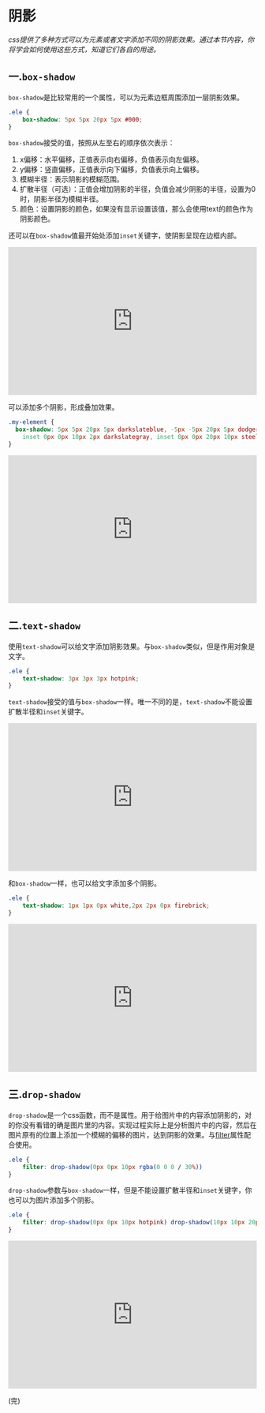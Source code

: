 # 阴影

*css提供了多种方式可以为元素或者文字添加不同的阴影效果。通过本节内容，你将学会如何使用这些方式，知道它们各自的用途。*

## 一.`box-shadow`

`box-shadow`是比较常用的一个属性，可以为元素边框周围添加一层阴影效果。
```css
.ele {
    box-shadow: 5px 5px 20px 5px #000;
}
```

`box-shadow`接受的值，按照从左至右的顺序依次表示：
1. x偏移：水平偏移，正值表示向右偏移，负值表示向左偏移。
2. y偏移：竖直偏移，正值表示向下偏移，负值表示向上偏移。
3. 模糊半径：表示阴影的模糊范围。
4. 扩散半径（可选）：正值会增加阴影的半径，负值会减少阴影的半径，设置为0时，阴影半径为模糊半径。
5. 颜色：设置阴影的颜色，如果没有显示设置该值，那么会使用text的颜色作为阴影颜色。

还可以在`box-shadow`值最开始处添加`inset`关键字，使阴影呈现在边框内部。
<iframe height="300" style="width: 100%;" scrolling="no" title="015 Box Shadow_01" src="https://codepen.io/AhCola/embed/OJmKZLg?default-tab=html%2Cresult" frameborder="no" loading="lazy" allowtransparency="true" allowfullscreen="true">
  See the Pen <a href="https://codepen.io/AhCola/pen/OJmKZLg">
  015 Box Shadow_01</a> by Pengfei Wang (<a href="https://codepen.io/AhCola">@AhCola</a>)
  on <a href="https://codepen.io">CodePen</a>.
</iframe>

可以添加多个阴影，形成叠加效果。
```css
.my-element {
  box-shadow: 5px 5px 20px 5px darkslateblue, -5px -5px 20px 5px dodgerblue,
    inset 0px 0px 10px 2px darkslategray, inset 0px 0px 20px 10px steelblue;
}
```
<iframe height="300" style="width: 100%;" scrolling="no" title="015 Box Shadow_02" src="https://codepen.io/AhCola/embed/MWmNGYz?default-tab=html%2Cresult" frameborder="no" loading="lazy" allowtransparency="true" allowfullscreen="true">
  See the Pen <a href="https://codepen.io/AhCola/pen/MWmNGYz">
  015 Box Shadow_02</a> by Pengfei Wang (<a href="https://codepen.io/AhCola">@AhCola</a>)
  on <a href="https://codepen.io">CodePen</a>.
</iframe>

## 二.`text-shadow`

使用`text-shadow`可以给文字添加阴影效果。与`box-shadow`类似，但是作用对象是文字。
```css
.ele {
    text-shadow: 3px 3px 3px hotpink;
}
```
`text-shadow`接受的值与`box-shadow`一样。唯一不同的是，`text-shadow`不能设置扩散半径和`inset`关键字。

<iframe height="300" style="width: 100%;" scrolling="no" title="015 Box Shadow_03" src="https://codepen.io/AhCola/embed/rNmXveb?default-tab=html%2Cresult" frameborder="no" loading="lazy" allowtransparency="true" allowfullscreen="true">
  See the Pen <a href="https://codepen.io/AhCola/pen/rNmXveb">
  015 Box Shadow_03</a> by Pengfei Wang (<a href="https://codepen.io/AhCola">@AhCola</a>)
  on <a href="https://codepen.io">CodePen</a>.
</iframe>

和`box-shadow`一样，也可以给文字添加多个阴影。
```css
.ele {
    text-shadow: 1px 1px 0px white,2px 2px 0px firebrick;
}
```
<iframe height="300" style="width: 100%;" scrolling="no" title="015 Box Shadow_04" src="https://codepen.io/AhCola/embed/wvdVjzp?default-tab=html%2Cresult" frameborder="no" loading="lazy" allowtransparency="true" allowfullscreen="true">
  See the Pen <a href="https://codepen.io/AhCola/pen/wvdVjzp">
  015 Box Shadow_04</a> by Pengfei Wang (<a href="https://codepen.io/AhCola">@AhCola</a>)
  on <a href="https://codepen.io">CodePen</a>.
</iframe>

## 三.`drop-shadow`

`drop-shadow`是一个css函数，而不是属性。用于给图片中的内容添加阴影的，对的你没有看错的确是图片里的内容。实现过程实际上是分析图片中的内容，然后在图片原有的位置上添加一个模糊的偏移的图片，达到阴影的效果。与[filter](http://pengfeixc.com/blogs/css/css-filter)属性配合使用。
```css
.ele {
    filter: drop-shadow(0px 0px 10px rgba(0 0 0 / 30%))
}
```
`drop-shadow`参数与`box-shadow`一样，但是不能设置扩散半径和`inset`关键字，你也可以为图片添加多个阴影。
```css
.ele {
    filter: drop-shadow(0px 0px 10px hotpink) drop-shadow(10px 10px 20px rgba(0 0 0 / 30%))
}
```
<iframe height="300" style="width: 100%;" scrolling="no" title="015 Box Shadow_05" src="https://codepen.io/AhCola/embed/ExmqLwa?default-tab=html%2Cresult" frameborder="no" loading="lazy" allowtransparency="true" allowfullscreen="true">
  See the Pen <a href="https://codepen.io/AhCola/pen/ExmqLwa">
  015 Box Shadow_05</a> by Pengfei Wang (<a href="https://codepen.io/AhCola">@AhCola</a>)
  on <a href="https://codepen.io">CodePen</a>.
</iframe>


(完)
